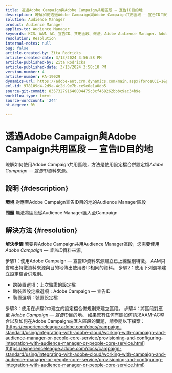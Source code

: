 ```yaml
---
title: 透過Adobe Campaign與Adobe Campaign共用區段 — 宣告ID目的地
description: 瞭解如何透過Adobe Campaign與Adobe Campaign共用區段 — 宣告ID目的地
solution: Audience Manager
product: Audience Manager
applies-to: Audience Manager
keywords: KCS、AAM、AC、宣告ID、共用區段、做法、Adobe Audience Manager、Adobe Campaign、宣告ID目的地
resolution: Resolution
internal-notes: null
bug: false
article-created-by: Zita Rodricks
article-created-date: 3/13/2024 3:56:58 PM
article-published-by: Zita Rodricks
article-published-date: 3/13/2024 3:58:10 PM
version-number: 4
article-number: KA-19029
dynamics-url: https://adobe-ent.crm.dynamics.com/main.aspx?forceUCI=1&pagetype=entityrecord&etn=knowledgearticle&id=fc071c51-52e1-ee11-904d-6045bd0065b6
exl-id: 978109d4-2d9a-4c2d-9e7b-ce9e0e1a0db5
source-git-commit: 835732791640004475c3cf468262bbbc9ac34b9e
workflow-type: tm+mt
source-wordcount: '244'
ht-degree: 0%

---
```


# 透過Adobe Campaign與Adobe Campaign共用區段 — 宣告ID目的地


瞭解如何使用Adobe Campaign共用區段，方法是使用設定檔合併設定檔&#x200B;*Adobe Campaign — 宣告ID*&#x200B;資料來源。

## 說明 {#description}


<b>環境</b>
對應至Adobe Campaign宣告ID目的地的Audience Manager區段

<b>問題</b>
無法將區段從Audience Manager匯入至Campaign


## 解決方法 {#resolution}


<b>解決步驟</b>
若要與Adobe Campaign共用Audience Manager區段，您需要使用*Adobe Campaign — 宣告ID*&#x200B;資料來源。

步驟1：使用Adobe Campaign — 宣告ID資料來源建立已上線型別特徵。
AAM只會輸出特徵資料來源與目的地傳出使用者ID相同的資料。
步驟2：使用下列選項建立設定檔合併規則。

- 跨裝置選項：上次驗證的設定檔
- 跨裝置設定檔選項：Adobe Campaign — 宣告ID
- 裝置選項：裝置設定檔


步驟3：使用在步驟2中建立的設定檔合併規則來建立區段。
步驟4：將區段對應至 *Adobe Campaign — 宣告ID*目的地。
如果您有任何有關如何請求AAM-AC整合以及如何在Adobe Campaign端匯入區段的問題，請參閱以下檔案： [https://experienceleague.adobe.com/docs/campaign-standard/using/integrating-with-adobe-cloud/working-with-campaign-and-audience-manager-or-people-core-service/provisioning-and-configuring-integration-with-audience-manager-or-people-core-service.html](https://experienceleague.adobe.com/docs/campaign-standard/using/integrating-with-adobe-cloud/working-with-campaign-and-audience-manager-or-people-core-service/provisioning-and-configuring-integration-with-audience-manager-or-people-core-service.html)
